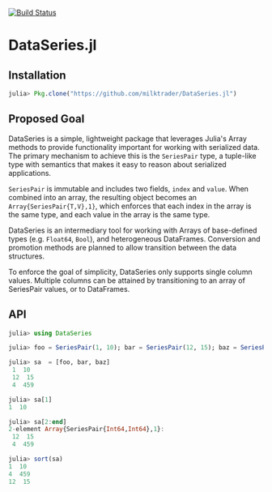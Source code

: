 [![Build Status](https://travis-ci.org/milktrader/DataSeries.jl.png)](https://travis-ci.org/milktrader/DataSeries.jl)

DataSeries.jl
=============

## Installation

````julia
julia> Pkg.clone("https://github.com/milktrader/DataSeries.jl")
````

## Proposed Goal

DataSeries is a simple, lightweight package that leverages Julia's Array 
methods to provide functionality important for working with serialized data. 
The primary mechanism to achieve this is the `SeriesPair` type, a tuple-like type 
with semantics that makes it easy to reason about serialized applications.

`SeriesPair` is immutable and includes two fields, `index` and `value`. When combined 
into an array, the resulting object becomes an `Array{SeriesPair{T,V},1}`, which 
enforces that each index in the array is the same type, and each value in the array 
is the same type.

DataSeries is an intermediary tool for working with Arrays of base-defined types 
(e.g. `Float64`, `Bool`), and heterogeneous DataFrames. Conversion and promotion methods 
are planned to allow transition between the data structures.

To enforce the goal of simplicity, DataSeries only supports single column values.  Multiple 
columns can be attained by transitioning to an array of SeriesPair values, or to DataFrames.


## API
````julia
julia> using DataSeries

julia> foo = SeriesPair(1, 10); bar = SeriesPair(12, 15); baz = SeriesPair(4, 459);

julia> sa  = [foo, bar, baz]
 1  10
 12  15
 4  459

julia> sa[1]
1  10

julia> sa[2:end]
2-element Array{SeriesPair{Int64,Int64},1}:
 12  15
 4  459

julia> sort(sa)
1  10
4  459
12  15

````
